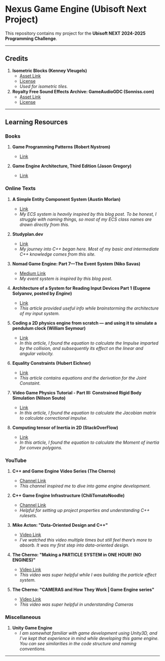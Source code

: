 # Nexus Game Engine (Ubisoft Next Project)

This repository contains my project for the **Ubisoft NEXT 2024-2025 Programming Challenge**.

---

## Credits

1. **Isometric Blocks (Kenney Vleugels)**  
   - [Asset Link](https://www.kenney.nl/assets/isometric-blocks)  
   - [License](Nexus/Assets/Sprites/License.txt)  
   - *Used for isometric tiles.*
2. **Royalty Free Sound Effects Archive: GameAudioGDC (Sonniss.com)**  
   - [Asset Link](https://sonniss.com/gameaudiogdc)  
   - [License](Nexus/Assets/Audio/License.pdf)  

---

## Learning Resources

### Books

1. **Game Programming Patterns (Robert Nystrom)**  
   - [Link](https://gameprogrammingpatterns.com/)  

2. **Game Engine Architecture, Third Edition (Jason Gregory)**  
   - [Link](https://www.gameenginebook.com/) 

### Online Texts

1. **A Simple Entity Component System (Austin Morlan)**  
   - [Link](https://austinmorlan.com/posts/entity_component_system/)  
   - *My ECS system is heavily inspired by this blog post. To be honest, I struggle with naming things, so most of my ECS class names are drawn directly from this.*  

2. **Studyplan.dev**  
   - [Link](https://www.studyplan.dev/)  
   - *My journey into C++ began here. Most of my basic and intermediate C++ knowledge comes from this site.*  

3. **Nomad Game Engine: Part 7—The Event System (Niko Savas)**  
   - [Medium Link](https://medium.com/@savas/nomad-game-engine-part-7-the-event-system-45a809ccb68f)  
   - *My event system is inspired by this blog post.*  

4. **Architecture of a System for Reading Input Devices Part 1 (Eugene Solyanov, posted by _Engine_)**  
   - [Link](https://www.gamedev.net/tutorials/programming/general-and-gameplay-programming/architecture-of-system-for-reading-input-devices-part-1-r4805/)  
   - *This article provided useful info while brainstorming the architecture of my input system.*
  
5. **Coding a 2D physics engine from scratch — and using it to simulate a pendulum clock (William Seymour)**  
   - [Link](https://medium.com/@www.seymour/coding-a-2d-physics-engine-from-scratch-and-using-it-to-simulate-a-pendulum-clock-964b4ac2107a)  
   - *In this article, I found the equation to calculate the Impulse imparted by the collision, and subsequently its effect on the linear and angular velocity.*

6. **Equality Constraints (Hubert Eichner)**  
   - [Link](https://web.archive.org/web/20211022100314mp_/http://myselph.de/gamePhysics/equalityConstraints.html)  
   - *This article contains equations and the derivation for the Joint Constaint.*

7. **Video Game Physics Tutorial - Part III: Constrained Rigid Body Simulation (Nilson Souto)**  
   - [Link](https://www.toptal.com/game/video-game-physics-part-iii-constrained-rigid-body-simulation)  
   - *In this article, I found the equation to calculate the Jacobian matrix to calculate correctional impulse.*

8. **Computing tensor of Inertia in 2D (StackOverFlow)**  
   - [Link](https://stackoverflow.com/questions/41592034/computing-tensor-of-inertia-in-2d/41618980#41618980)  
   - *In this article, I found the equation to calculate the Moment of inertia for convex polygons.*

### YouTube

1. **C++ and Game Engine Video Series (The Cherno)**  
   - [Channel Link](https://www.youtube.com/@TheCherno)  
   - *This channel inspired me to dive into game engine development.*  

2. **C++ Game Engine Infrastructure (ChiliTomatoNoodle)**  
   - [Channel Link](https://www.youtube.com/@ChiliTomatoNoodle)  
   - *Helpful for setting up project properties and understanding C++ rulesets.*  

3. **Mike Acton: "Data-Oriented Design and C++"**  
   - [Video Link](https://www.youtube.com/watch?v=rX0ItVEVjHc&list=LL)  
   - *I’ve watched this video multiple times but still feel there’s more to absorb. It was my first step into data-oriented design.*

4. **The Cherno: "Making a PARTICLE SYSTEM in ONE HOUR! (NO ENGINES)"**  
   - [Video Link](https://www.youtube.com/watch?v=GK0jHlv3e3w&t=268s)  
   - *This video was super helpful while I was building the particle effect system.*

5. **The Cherno: "CAMERAS and How They Work | Game Engine series"**  
   - [Video Link](https://www.youtube.com/watch?v=LfbqtmqxX04)  
   - *This video was super helpful in understanding Cameras*    

### Miscellaneous

1. **Unity Game Engine**  
   - *I am somewhat familiar with game development using Unity3D, and I’ve kept that experience in mind while developing this game engine. You can see similarities in the code structure and naming conventions.*  

---